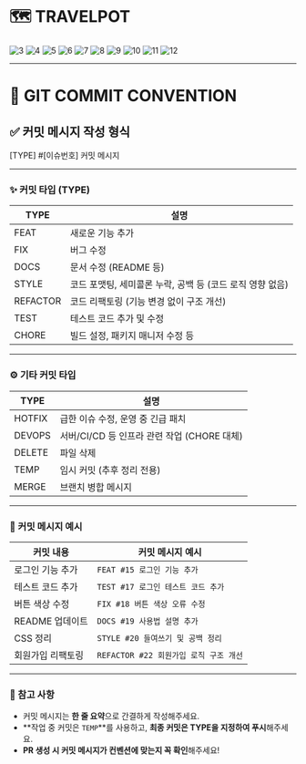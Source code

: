 # 🗺️ TRAVELPOT

###

![3](https://github.com/user-attachments/assets/cc4c7992-0066-448d-b827-f1e9c650d2c4)
![4](https://github.com/user-attachments/assets/d2f0ff68-3ec7-42b3-865b-d0fcf4c564dd)
![5](https://github.com/user-attachments/assets/9549af4d-0c70-4847-8617-83f86be2647b)
![6](https://github.com/user-attachments/assets/008ef9a4-ea07-4047-8b04-b14dcbe06fac)
![7](https://github.com/user-attachments/assets/2805fca1-cd66-4d2d-aa30-0556a097441e)
![8](https://github.com/user-attachments/assets/1a9eb75e-d869-4eba-917c-c2e52c4f0224)
![9](https://github.com/user-attachments/assets/f939c244-2c09-4073-8d8f-739a5acf5c73)
![10](https://github.com/user-attachments/assets/ed05f88b-22ab-4530-a2e1-de47a239c8ca)
![11](https://github.com/user-attachments/assets/039aba13-c060-4a40-aa47-27af527ae03c)
![12](https://github.com/user-attachments/assets/93d39cf4-6112-4ea9-ab9a-a8cbd340f6b2)


---

# 📌 GIT COMMIT CONVENTION

## ✅ 커밋 메시지 작성 형식

[TYPE] #[이슈번호] 커밋 메시지



---

### ✨ 커밋 타입 (TYPE)

| TYPE      | 설명                                                   |
|-----------|--------------------------------------------------------|
| FEAT      | 새로운 기능 추가                                       |
| FIX       | 버그 수정                                              |
| DOCS      | 문서 수정 (README 등)                                  |
| STYLE     | 코드 포맷팅, 세미콜론 누락, 공백 등 (코드 로직 영향 없음) |
| REFACTOR  | 코드 리팩토링 (기능 변경 없이 구조 개선)              |
| TEST      | 테스트 코드 추가 및 수정                              |
| CHORE     | 빌드 설정, 패키지 매니저 수정 등                      |

---

### ⚙️ 기타 커밋 타입

| TYPE    | 설명                                        |
|---------|---------------------------------------------|
| HOTFIX  | 급한 이슈 수정, 운영 중 긴급 패치           |
| DEVOPS  | 서버/CI/CD 등 인프라 관련 작업 (CHORE 대체) |
| DELETE  | 파일 삭제                                   |
| TEMP    | 임시 커밋 (추후 정리 전용)                  |
| MERGE   | 브랜치 병합 메시지                          |

---

### 🧠 커밋 메시지 예시

| 커밋 내용           | 커밋 메시지 예시                   |
|---------------------|------------------------------------|
| 로그인 기능 추가     | `FEAT #15 로그인 기능 추가`         |
| 테스트 코드 추가     | `TEST #17 로그인 테스트 코드 추가`   |
| 버튼 색상 수정       | `FIX #18 버튼 색상 오류 수정`       |
| README 업데이트     | `DOCS #19 사용법 설명 추가`         |
| CSS 정리            | `STYLE #20 들여쓰기 및 공백 정리`    |
| 회원가입 리팩토링    | `REFACTOR #22 회원가입 로직 구조 개선` |

---

### 🔖 참고 사항

- 커밋 메시지는 **한 줄 요약**으로 간결하게 작성해주세요.
- **작업 중 커밋은 `TEMP`**를 사용하고, **최종 커밋은 TYPE을 지정하여 푸시**해주세요.
- **PR 생성 시 커밋 메시지가 컨벤션에 맞는지 꼭 확인**해주세요!














